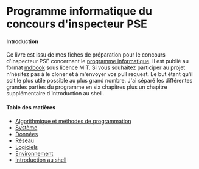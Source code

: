 # Programme informatique du concours d'inspecteur PSE

#### Introduction

Ce livre est issu de mes fiches de préparation pour le concours d'inspecteur PSE concernant le
[programme informatique](https://www.economie.gouv.fr/recrutement/aide-a-preparation-concours-interne-dinspecteur-programmeur-systeme-dexploitation-pse-de).
Il est publié au format [mdbook](https://rust-lang.github.io/mdBook/) sous licence MIT. Si vous
souhaitez participer au projet n'hésitez pas à le cloner et à m'envoyer vos pull request. Le but
étant qu'il soit le plus utile possible au plus grand nombre. J'ai séparé les différentes grandes
parties du programme en six chapitres plus un chapitre supplémentaire d'introduction au shell.

#### Table des matières

* [Algorithmique et méthodes de programmation](PSE_Algo/index.md)
* [Système](PSE_Sys/index.md)
* [Données](PSE_Don/index.md)
* [Réseau](PSE_Res/index.md)
* [Logiciels](PSE_Log/index.md)
* [Environnement](PSE_Env/index.md)
* [Introduction au shell](shell_introduction/index.md)
